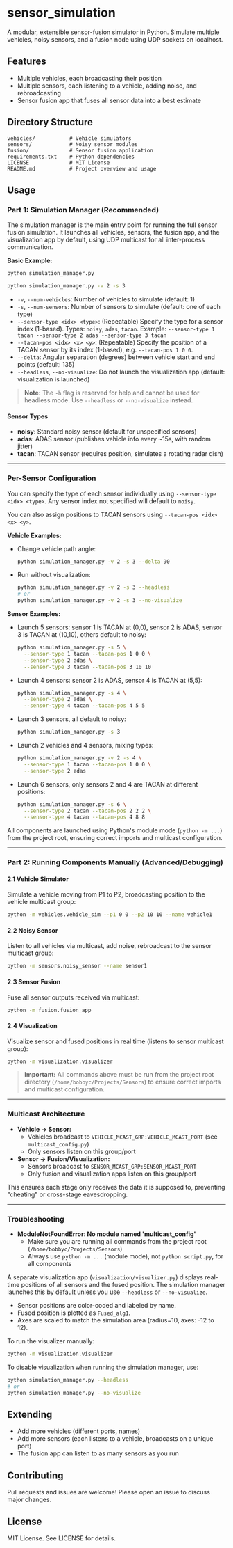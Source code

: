 # sensor_simulation

A modular, extensible sensor-fusion simulator in Python. Simulate multiple vehicles, noisy sensors, and a fusion node using UDP sockets on localhost.

## Features
- Multiple vehicles, each broadcasting their position
- Multiple sensors, each listening to a vehicle, adding noise, and rebroadcasting
- Sensor fusion app that fuses all sensor data into a best estimate

## Directory Structure
```
vehicles/           # Vehicle simulators
sensors/            # Noisy sensor modules
fusion/             # Sensor fusion application
requirements.txt    # Python dependencies
LICENSE             # MIT License
README.md           # Project overview and usage
```

## Usage

### Part 1: Simulation Manager (Recommended)
The simulation manager is the main entry point for running the full sensor fusion simulation. It launches all vehicles, sensors, the fusion app, and the visualization app by default, using UDP multicast for all inter-process communication.

**Basic Example:**
```bash
python simulation_manager.py
```

```bash
python simulation_manager.py -v 2 -s 3
```

- `-v`, `--num-vehicles`: Number of vehicles to simulate (default: 1)
- `-s`, `--num-sensors`: Number of sensors to simulate (default: one of each type)
- `--sensor-type <idx> <type>`: (Repeatable) Specify the type for a sensor index (1-based). Types: `noisy`, `adas`, `tacan`. Example: `--sensor-type 1 tacan --sensor-type 2 adas --sensor-type 3 tacan`
- `--tacan-pos <idx> <x> <y>`: (Repeatable) Specify the position of a TACAN sensor by its index (1-based), e.g. `--tacan-pos 1 0 0`.
- `--delta`: Angular separation (degrees) between vehicle start and end points (default: 135)
- `--headless`, `--no-visualize`: Do not launch the visualization app (default: visualization is launched)

> **Note:** The `-h` flag is reserved for help and cannot be used for headless mode. Use `--headless` or `--no-visualize` instead.

#### Sensor Types
- **noisy**: Standard noisy sensor (default for unspecified sensors)
- **adas**: ADAS sensor (publishes vehicle info every ~15s, with random jitter)
- **tacan**: TACAN sensor (requires position, simulates a rotating radar dish)

---

### Per-Sensor Configuration
You can specify the type of each sensor individually using `--sensor-type <idx> <type>`. Any sensor index not specified will default to `noisy`.

You can also assign positions to TACAN sensors using `--tacan-pos <idx> <x> <y>`.

**Vehicle Examples:**
- Change vehicle path angle:
  ```bash
  python simulation_manager.py -v 2 -s 3 --delta 90
  ```
- Run without visualization:
  ```bash
  python simulation_manager.py -v 2 -s 3 --headless
  # or
  python simulation_manager.py -v 2 -s 3 --no-visualize
  ```

**Sensor Examples:**
- Launch 5 sensors: sensor 1 is TACAN at (0,0), sensor 2 is ADAS, sensor 3 is TACAN at (10,10), others default to noisy:
  ```bash
  python simulation_manager.py -s 5 \
    --sensor-type 1 tacan --tacan-pos 1 0 0 \
    --sensor-type 2 adas \
    --sensor-type 3 tacan --tacan-pos 3 10 10
  ```
- Launch 4 sensors: sensor 2 is ADAS, sensor 4 is TACAN at (5,5):
  ```bash
  python simulation_manager.py -s 4 \
    --sensor-type 2 adas \
    --sensor-type 4 tacan --tacan-pos 4 5 5
  ```
- Launch 3 sensors, all default to noisy:
  ```bash
  python simulation_manager.py -s 3
  ```
- Launch 2 vehicles and 4 sensors, mixing types:
  ```bash
  python simulation_manager.py -v 2 -s 4 \
    --sensor-type 1 tacan --tacan-pos 1 0 0 \
    --sensor-type 2 adas
  ```
- Launch 6 sensors, only sensors 2 and 4 are TACAN at different positions:
  ```bash
  python simulation_manager.py -s 6 \
    --sensor-type 2 tacan --tacan-pos 2 2 2 \
    --sensor-type 4 tacan --tacan-pos 4 8 8
  ```

All components are launched using Python's module mode (`python -m ...`) from the project root, ensuring correct imports and multicast configuration.

---

### Part 2: Running Components Manually (Advanced/Debugging)

#### 2.1 Vehicle Simulator
Simulate a vehicle moving from P1 to P2, broadcasting position to the vehicle multicast group:
```bash
python -m vehicles.vehicle_sim --p1 0 0 --p2 10 10 --name vehicle1
```

#### 2.2 Noisy Sensor
Listen to all vehicles via multicast, add noise, rebroadcast to the sensor multicast group:
```bash
python -m sensors.noisy_sensor --name sensor1
```

#### 2.3 Sensor Fusion
Fuse all sensor outputs received via multicast:
```bash
python -m fusion.fusion_app
```

#### 2.4 Visualization
Visualize sensor and fused positions in real time (listens to sensor multicast group):
```bash
python -m visualization.visualizer
```

> **Important:** All commands above must be run from the project root directory (`/home/bobbyc/Projects/Sensors`) to ensure correct imports and multicast configuration.

---

### Multicast Architecture

- **Vehicle → Sensor:**
  - Vehicles broadcast to `VEHICLE_MCAST_GRP:VEHICLE_MCAST_PORT` (see `multicast_config.py`)
  - Only sensors listen on this group/port
- **Sensor → Fusion/Visualization:**
  - Sensors broadcast to `SENSOR_MCAST_GRP:SENSOR_MCAST_PORT`
  - Only fusion and visualization apps listen on this group/port

This ensures each stage only receives the data it is supposed to, preventing "cheating" or cross-stage eavesdropping.

---

### Troubleshooting

- **ModuleNotFoundError: No module named 'multicast_config'**
  - Make sure you are running all commands from the project root (`/home/bobbyc/Projects/Sensors`)
  - Always use `python -m ...` (module mode), not `python script.py`, for all components

A separate visualization app (`visualization/visualizer.py`) displays real-time positions of all sensors and the fused position. The simulation manager launches this by default unless you use `--headless` or `--no-visualize`.

- Sensor positions are color-coded and labeled by name.
- Fused position is plotted as `Fused_alg1`.
- Axes are scaled to match the simulation area (radius=10, axes: -12 to 12).

To run the visualizer manually:
```bash
python -m visualization.visualizer
```
To disable visualization when running the simulation manager, use:
```bash
python simulation_manager.py --headless
# or
python simulation_manager.py --no-visualize
```

## Extending
- Add more vehicles (different ports, names)
- Add more sensors (each listens to a vehicle, broadcasts on a unique port)
- The fusion app can listen to as many sensors as you run

## Contributing
Pull requests and issues are welcome! Please open an issue to discuss major changes.

## License
MIT License. See LICENSE for details.
